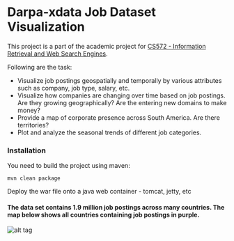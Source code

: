 # Darpa-xdata Job Dataset Visualization

This project is a part of the academic project for [CS572 - Information Retrieval and Web Search Engines]. 

Following are the task:
 -  Visualize job postings geospatially and temporally by various attributes such as company, job type, salary, etc.
 -  Visualize how companies are changing over time based on job postings. Are they growing geographically? Are the entering new domains to make money?
 -  Provide a map of corporate presence across South America. Are there territories?
 -  Plot and analyze the seasonal trends of different job categories.


### Installation

You need to build the project using maven:

```
mvn clean package
```

Deploy the war file onto a java web container - tomcat, jetty, etc

[CS572 - Information Retrieval and Web Search Engines]:http://sunset.usc.edu/classes/cs572_2014/


#### The data set contains 1.9 million job postings across many countries. The map below shows all countries containing job postings in purple.
![alt tag](https://github.com/shrikanthn/darpa_xdata_jobdata_visualization/blob/master/docs/map1.png)
